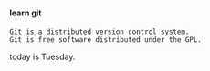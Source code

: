 #### learn git

```
Git is a distributed version control system.
Git is free software distributed under the GPL.
```

today is Tuesday.